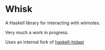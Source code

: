 # Whisk

A Haskell library for interacting with wiimotes.

Very much a work in progress.

Uses an internal fork of [haskell-hidapi](http://hackage.haskell.org/package/hidapi)